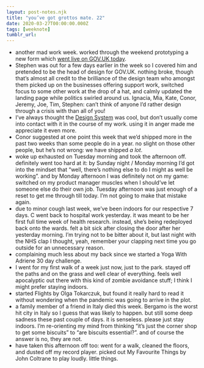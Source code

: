 ```yaml
---
layout: post-notes.njk
title: "you’ve got grottos mate. 22"
date: 2020-03-27T00:00:00.000Z
tags: [weeknote]
tumblr_url: 
---
```



*   another mad work week. worked through the weekend prototyping a new form which [went live on GOV.UK today](https://www.gov.uk/coronavirus-support-from-business).
*   Stephen was out for a few days earlier in the week so I covered him and pretended to be the head of design for GOV.UK. nothing broke, though that’s almost all credit to the brilliance of the design team who amongst them picked up on the businesses offering support work, switched focus to some other work at the drop of a hat, and calmly updated the landing page while politics swirled around us. Ignacia, Mia, Kate, Conor, Jeremy, Joe, Tim, Stephen: can’t think of anyone I’d rather design through a crisis with than all of you!
*   I’ve always thought the [Design System](https://design-system.service.gov.uk/) was cool, but don’t usually come into contact with it in the course of my work. using it in anger made me appreciate it even more.
*   Conor suggested at one point this week that we’d shipped more in the past two weeks than some people do in a year. no slight on those other people, but he’s not wrong: we have shipped _a lot_.
*   woke up exhausted on Tuesday morning and took the afternoon off. definitely went too hard at it: by Sunday night / Monday morning I’d got into the mindset that “well, there’s nothing else to do I might as well be working”. and by Monday afternoon I was definitely not on my game: switched on my product manager muscles when I should’ve let someone else do their own job. Tuesday afternoon was just enough of a reset to get me through till today. I’m not going to make that mistake again.
*   due to minor cough last week, we’ve been indoors for our respective 7 days. C went back to hospital work yesterday. it was meant to be her first full time week of health research. instead, she’s being redeployed back onto the wards. felt a bit sick after closing the door after her yesterday morning. I’m trying not to be bitter about it, but last night with the NHS clap I thought, yeah, remember your clapping next time you go outside for an unnecessary reason.
*   complaining much less about my back since we started a Yoga With Adriene 30 day challenge.
*   I went for my first walk of a week just now, just to the park. stayed off the paths and on the grass and well clear of everything. feels well apocalyptic out there with this kind of zombie avoidance stuff; I think I might prefer staying indoors.
*   started Flights by Olga Tokarczuk, but found it really hard to read it without wondering when the pandemic was going to arrive in the plot.
*   a family member of a friend in Italy died this week. Bergamo is the worst hit city in Italy so I guess that was likely to happen. but still some deep sadness these past couple of days. it is senseless. please just stay indoors. I’m re-orienting my mind from thinking “it’s just the corner shop to get some biscuits” to “are biscuits essential?”. and of course the answer is no, they are not.
*   have taken this afternoon off too: went for a walk, cleaned the floors, and dusted off my record player. picked out My Favourite Things by John Coltrane to play loudly. little things.
